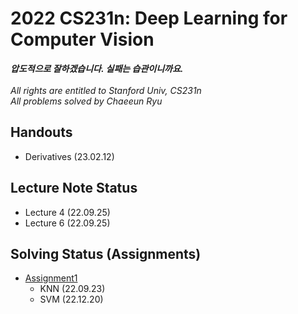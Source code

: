 # 2022 CS231n: Deep Learning for Computer Vision
***압도적으로 잘하겠습니다. 실패는 습관이니까요.***<br><br>
*All rights are entitled to Stanford Univ, CS231n*<br>
*All problems solved by Chaeeun Ryu*

## Handouts
- Derivatives (23.02.12)

## Lecture Note Status
- Lecture 4 (22.09.25)
- Lecture 6 (22.09.25)

## Solving Status (Assignments)

- [Assignment1](https://cs231n.github.io/assignments2022/assignment1/)
  - KNN (22.09.23)
  - SVM (22.12.20)
